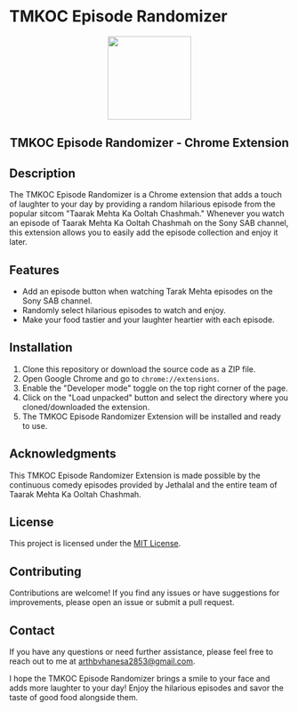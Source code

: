 # TMKOC Episode Randomizer

<p align="center">
<img align=center height=150px src="https://github.com/ArthVhanesa/tmkoc-chrome-extension/assets/77712031/a5820549-6634-4237-b079-6fa77582eea1"/>
</p>
<h2 align="center">TMKOC Episode Randomizer - Chrome Extension</h2>

## Description

The TMKOC Episode Randomizer is a Chrome extension that adds a touch of laughter to your day by providing a random hilarious episode from the popular sitcom "Taarak Mehta Ka Ooltah Chashmah." Whenever you watch an episode of Taarak Mehta Ka Ooltah Chashmah on the Sony SAB channel, this extension allows you to easily add the episode collection and enjoy it later.

## Features

- Add an episode button when watching Tarak Mehta episodes on the Sony SAB channel.
- Randomly select hilarious episodes to watch and enjoy.
- Make your food tastier and your laughter heartier with each episode.

## Installation

1. Clone this repository or download the source code as a ZIP file.
2. Open Google Chrome and go to `chrome://extensions`.
3. Enable the "Developer mode" toggle on the top right corner of the page.
4. Click on the "Load unpacked" button and select the directory where you cloned/downloaded the extension.
5. The TMKOC Episode Randomizer Extension will be installed and ready to use.

## Acknowledgments

This TMKOC Episode Randomizer Extension is made possible by the continuous comedy episodes provided by Jethalal and the entire team of Taarak Mehta Ka Ooltah Chashmah.

## License

This project is licensed under the [MIT License](LICENSE).

## Contributing

Contributions are welcome! If you find any issues or have suggestions for improvements, please open an issue or submit a pull request.

## Contact

If you have any questions or need further assistance, please feel free to reach out to me at [arthbvhanesa2853@gmail.com](mailto:arthbvhanesa2853@gmail.com).

I hope the TMKOC Episode Randomizer brings a smile to your face and adds more laughter to your day! Enjoy the hilarious episodes and savor the taste of good food alongside them.
